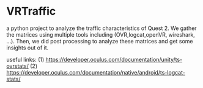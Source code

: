 # VRTraffic
a python project to analyze the traffic characteristics of Quest 2. We gather the matrices using multiple tools including (OVR,logcat,openVR, wireshark, ...). Then, we did post processing to analyze these matrices and get some insights out of it.


useful links:
    (1) https://developer.oculus.com/documentation/unity/ts-ovrstats/
    (2) https://developer.oculus.com/documentation/native/android/ts-logcat-stats/
